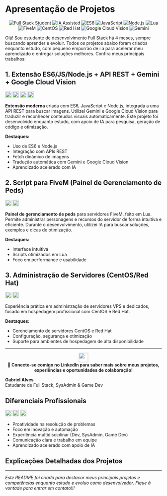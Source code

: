 # Apresentação de Projetos

<div align="center">
  <img src="https://img.shields.io/badge/Full%20Stack%20Student-blue" alt="Full Stack Student" />
  <img src="https://img.shields.io/badge/IA%20Assisted-green" alt="IA Assisted" />
  <img src="https://img.shields.io/badge/ES6-yellow" alt="ES6" />
  <img src="https://img.shields.io/badge/JavaScript-F7DF1E?logo=javascript&logoColor=black" alt="JavaScript" />
  <img src="https://img.shields.io/badge/Node.js-339933?logo=node.js&logoColor=white" alt="Node.js" />
  <img src="https://img.shields.io/badge/Lua-000080?logo=lua&logoColor=white" alt="Lua" />
  <img src="https://img.shields.io/badge/FiveM-FF5500?logo=fivem&logoColor=white" alt="FiveM" />
  <img src="https://img.shields.io/badge/CentOS-262577?logo=centos&logoColor=white" alt="CentOS" />
  <img src="https://img.shields.io/badge/Red%20Hat-EE0000?logo=redhat&logoColor=white" alt="Red Hat" />
  <img src="https://img.shields.io/badge/Google%20Cloud%20Vision-4285F4?logo=googlecloud&logoColor=white" alt="Google Cloud Vision" />
  <img src="https://img.shields.io/badge/Gemini-00BCD4?logo=google&logoColor=white" alt="Gemini" />
</div>

Olá! Sou estudante de desenvolvimento Full Stack há 4 meses, sempre buscando aprender e evoluir. Todos os projetos abaixo foram criados enquanto estudo, com pequeno empurrão de i.a para acelerar meu aprendizado e entregar soluções melhores. Confira meus principais trabalhos:

## 1. Extensão ES6/JS/Node.js + API REST + Gemini + Google Cloud Vision

<img src="https://img.shields.io/badge/JavaScript-F7DF1E?logo=javascript&logoColor=black" height="20"/> <img src="https://img.shields.io/badge/Node.js-339933?logo=node.js&logoColor=white" height="20"/> <img src="https://img.shields.io/badge/Google%20Cloud%20Vision-4285F4?logo=googlecloud&logoColor=white" height="20"/> <img src="https://img.shields.io/badge/Gemini-00BCD4?logo=google&logoColor=white" height="20"/>

**Extensão moderna** criada com ES6, JavaScript e Node.js, integrada a uma API REST para buscar imagens. Utilizei Gemini e Google Cloud Vision para traduzir e reconhecer conteúdos visuais automaticamente. Este projeto foi desenvolvido enquanto estudo, com apoio de IA para pesquisa, geração de código e otimização.

**Destaques:**
- Uso de ES6 e Node.js
- Integração com APIs REST
- Fetch dinâmico de imagens
- Tradução automática com Gemini e Google Cloud Vision
- Aprendizado acelerado com IA

## 2. Script para FiveM (Painel de Gerenciamento de Peds)

<img src="https://img.shields.io/badge/Lua-000080?logo=lua&logoColor=white" height="20"/> <img src="https://img.shields.io/badge/FiveM-FF5500?logo=fivem&logoColor=white" height="20"/>

**Painel de gerenciamento de peds** para servidores FiveM, feito em Lua. Permite administrar personagens e recursos do servidor de forma intuitiva e eficiente. Durante o desenvolvimento, utilizei IA para buscar soluções, exemplos e dicas de otimização.

**Destaques:**
- Interface intuitiva
- Scripts otimizados em Lua
- Foco em performance e usabilidade

## 3. Administração de Servidores (CentOS/Red Hat)

<img src="https://img.shields.io/badge/CentOS-262577?logo=centos&logoColor=white" height="20"/> <img src="https://img.shields.io/badge/Red%20Hat-EE0000?logo=redhat&logoColor=white" height="20"/>

Experiência prática em administração de servidores VPS e dedicados, focado em hospedagem profissional com CentOS e Red Hat.

**Destaques:**
- Gerenciamento de servidores CentOS e Red Hat
- Configuração, segurança e otimização
- Suporte para ambientes de hospedagem de alta disponibilidade

---

<div align="center">
</div>

<div align="center">
  <a href="https://www.linkedin.com/in/gabriel-alves-056b3884/?trk=opento_sprofile_details" target="_blank">
    <img src="https://img.shields.io/badge/LinkedIn-Gabriel%20Alves-0A66C2?logo=linkedin&logoColor=white" height="30"/>
  </a>
  <br/>
  <b>🔗 Conecte-se comigo no LinkedIn para saber mais sobre meus projetos, experiências e oportunidades de colaboração!</b>
</div>
</div>

**Gabriel Alves**  
Estudante de Full Stack, SysAdmin & Game Dev

## Diferenciais Profissionais

<img src="https://img.shields.io/badge/Aprendizado%20Rápido-blue" height="20"/> <img src="https://img.shields.io/badge/Inovação-green" height="20"/> <img src="https://img.shields.io/badge/IA%20no%20Processo-00BCD4" height="20"/>

- Proatividade na resolução de problemas
- Foco em inovação e automação
- Experiência multidisciplinar (Dev, SysAdmin, Game Dev)
- Comunicação clara e trabalho em equipe
- Aprendizado acelerado com apoio de IA

## Explicações Detalhadas dos Projetos

---

*Este README foi criado para destacar meus principais projetos e competências enquanto estudo e evoluo como desenvolvedor. Fique à vontade para entrar em contato!!!*
